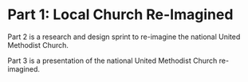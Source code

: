 # Part 1: Local Church Re-Imagined

Part 2 is a research and design sprint to re-imagine the national United Methodist Church.

Part 3 is a presentation of the national United Methodist Church re-imagined.

